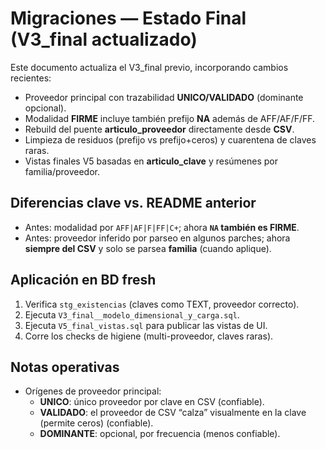 # Migraciones — Estado Final (V3_final actualizado)

Este documento actualiza el V3_final previo, incorporando cambios recientes:
- Proveedor principal con trazabilidad **UNICO/VALIDADO** (dominante opcional).
- Modalidad **FIRME** incluye también prefijo **NA** además de AFF/AF/F/FF.
- Rebuild del puente **articulo_proveedor** directamente desde **CSV**.
- Limpieza de residuos (prefijo vs prefijo+ceros) y cuarentena de claves raras.
- Vistas finales V5 basadas en **articulo_clave** y resúmenes por familia/proveedor.

## Diferencias clave vs. README anterior
- Antes: modalidad por `AFF|AF|F|FF|C+`; ahora **`NA` también es FIRME**.
- Antes: proveedor inferido por parseo en algunos parches; ahora **siempre del CSV** y solo se parsea **familia** (cuando aplique).

## Aplicación en BD fresh
1. Verifica `stg_existencias` (claves como TEXT, proveedor correcto).
2. Ejecuta `V3_final__modelo_dimensional_y_carga.sql`.
3. Ejecuta `V5_final_vistas.sql` para publicar las vistas de UI.
4. Corre los checks de higiene (multi-proveedor, claves raras).

## Notas operativas
- Orígenes de proveedor principal:
  - **UNICO**: único proveedor por clave en CSV (confiable).
  - **VALIDADO**: el proveedor de CSV “calza” visualmente en la clave (permite ceros) (confiable).
  - **DOMINANTE**: opcional, por frecuencia (menos confiable).
